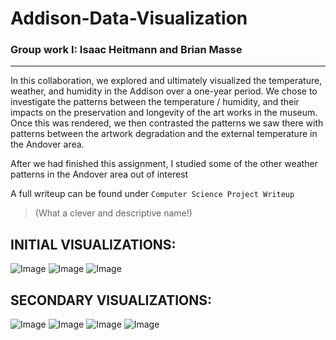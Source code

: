 # Addison-Data-Visualization
### Group work I: Isaac Heitmann and Brian Masse
---

In this collaboration, we explored and ultimately visualized the temperature, weather, and humidity in the Addison over a one-year period. We chose to investigate the patterns between the temperature / humidity, and their impacts on the preservation and longevity of the art works in the museum. Once this was rendered, we then contrasted the patterns we saw there with patterns between the artwork degradation and the external temperature in the Andover area. 

After we had finished this assignment, I studied some of the other weather patterns in the Andover area out of interest

A full writeup can be found under ```Computer Science Project Writeup```
>(What a clever and descriptive name!)


## INITIAL VISUALIZATIONS:

![Image](https://github.com/Brian-Masse/Addison-Data-Visualization/blob/main/images/humidity.png)
![Image](https://github.com/Brian-Masse/Addison-Data-Visualization/blob/main/images/temp.png)
![Image](https://github.com/Brian-Masse/Addison-Data-Visualization/blob/main/images/graph5.png)

## SECONDARY VISUALIZATIONS:

![Image](https://github.com/Brian-Masse/Addison-Data-Visualization/blob/main/images/graph1.png)
![Image](https://github.com/Brian-Masse/Addison-Data-Visualization/blob/main/images/graph2.png)
![Image](https://github.com/Brian-Masse/Addison-Data-Visualization/blob/main/images/graph3.png)
![Image](https://github.com/Brian-Masse/Addison-Data-Visualization/blob/main/images/graph4.png)
